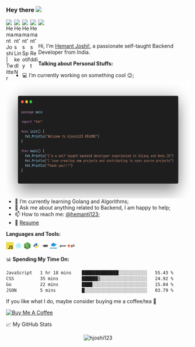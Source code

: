 ### Hey there <img src="https://media.giphy.com/media/hvRJCLFzcasrR4ia7z/giphy.gif" width="25px">
<a href="https://twitter.com/hemantj123">
  <img align="left" alt="Hemant Joshi | Twitter" width="22px" src="https://raw.githubusercontent.com/peterthehan/peterthehan/master/assets/twitter.svg" />
</a>
<a href="https://www.linkedin.com/in/hemantj0/">
  <img align="left" alt="Hemant's LinkedIN" width="22px" src="https://raw.githubusercontent.com/peterthehan/peterthehan/master/assets/linkedin.svg" />
</a>
<a href="https://open.spotify.com/user/hjoshi_dev?si=x9ayM9d0TL6TB8_xmX78lw">
  <img align="left" alt="Hemant's Spotify" width="22px" src="https://raw.githubusercontent.com/peterthehan/peterthehan/master/assets/spotify.svg" />
</a>
<a href="https://www.reddit.com/user/hjoshi_dev">
  <img align="left" alt="Hemant's Reddit" width="22px" src="https://raw.githubusercontent.com/peterthehan/peterthehan/master/assets/reddit.svg" />
</a>

![](https://visitor-badge.glitch.me/badge?page_id=hjoshi123.hjoshi123)

<br />

Hi, I'm [Hemant Joshi!](https://hjoshi123.github.io/hemant-joshi), a passionate self-taught Backend Developer from India.

  <img align="right" alt="GIF" src="https://raw.githubusercontent.com/hjoshi123/hjoshi123/master/carbon.png" width="600" height="320" />
  
**Talking about Personal Stuffs:**

- 💻 I’m currently working on something cool :wink:;
- 🌱 I’m currently learning Golang and Algorithms; 
- 💬 Ask me about anything related to Backend, I am happy to help;
- 📫 How to reach me: [@hemantj123](https://twitter.com/hemantj123);
- 📝 [Resume](https://drive.google.com/file/d/1kBj3YRPN6kkXe8QsWriw202jncRo5VN-/view)

**Languages and Tools:**

<code><img height="20" src="https://raw.githubusercontent.com/github/explore/80688e429a7d4ef2fca1e82350fe8e3517d3494d/topics/javascript/javascript.png"></code>
<code><img height="20" src="https://raw.githubusercontent.com/github/explore/80688e429a7d4ef2fca1e82350fe8e3517d3494d/topics/react/react.png"></code>
<code><img height="20" src="https://raw.githubusercontent.com/github/explore/80688e429a7d4ef2fca1e82350fe8e3517d3494d/topics/nodejs/nodejs.png"></code>
<code><img height="20" src="https://raw.githubusercontent.com/github/explore/80688e429a7d4ef2fca1e82350fe8e3517d3494d/topics/python/python.png"></code>
<code><img height="20" src="https://raw.githubusercontent.com/github/explore/80688e429a7d4ef2fca1e82350fe8e3517d3494d/topics/go/go.png"></code>
<code><img height="20" src="https://raw.githubusercontent.com/github/explore/80688e429a7d4ef2fca1e82350fe8e3517d3494d/topics/docker/docker.png"></code>
<code><img height="20" src="https://raw.githubusercontent.com/github/explore/80688e429a7d4ef2fca1e82350fe8e3517d3494d/topics/bash/bash.png"></code>
<code><img height="20" src="https://raw.githubusercontent.com/github/explore/80688e429a7d4ef2fca1e82350fe8e3517d3494d/topics/git/git.png"></code>

📊 **Spending My Time On:**
<!--START_SECTION:waka-->
```text
JavaScript   1 hr 18 mins    ██████████████░░░░░░░░░░░   55.43 % 
CSS          35 mins         ██████▒░░░░░░░░░░░░░░░░░░   24.92 % 
Go           22 mins         ████░░░░░░░░░░░░░░░░░░░░░   15.84 % 
JSON         5 mins          █░░░░░░░░░░░░░░░░░░░░░░░░   03.79 % 
```
<!--END_SECTION:waka-->

If you like what I do, maybe consider buying me a coffee/tea 🥺

<a href="https://www.buymeacoffee.com/hjoshi123" target="_blank"><img src="https://cdn.buymeacoffee.com/buttons/v2/default-red.png" alt="Buy Me A Coffee" width="150" ></a>

📈 My GitHub Stats

<p align="center"> <img src="https://github-readme-stats.vercel.app/api?username=hjoshi123&show_icons=true&theme=vision-friendly-dark&count_private=true" alt="hjoshi123" />
